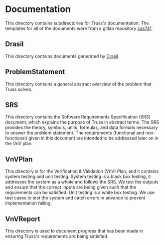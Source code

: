 # Documentation

This directory contains subdirectories for Truss's documentation. The templates for all of the documents were from a gitlab repository [cas741](https://gitlab.cas.mcmaster.ca/smiths/cas741).

## Drasil
This directory contains documents generated by [Drasil](https://github.com/JacquesCarette/Drasil).

## ProblemStatement
This directory contains a general abstract overview of the problem that Truss solves.

## SRS
This directory contains the Software Requirements Specification (SRS) document, which explains the purpose of Truss in abstract terms. The SRS provides the theory, symbols, units, formulas, and data formats necessary to answer the problem statement. The requirements (functional and non-functional) given in this document are intended to be addressed later on in the VnV plan.

## VnVPlan
This directory is for the Verification & Validation (VnV) Plan, and it contains system testing and unit testing. System testing is a black box testing, it addresses the system as a whole and follows the SRS. We test the outputs and ensure that the correct inputs are being given such that the requirements can be satisfied. Unit testing is a white box testing. We use test cases to test the system and catch errors in advance to prevent implementation failing.

## VnVReport
This directory is used to document progress that has been made in ensuring Truss's requirements are being satisfied.

